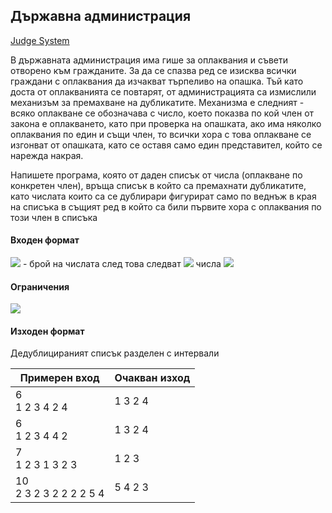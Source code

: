 ## Държавна администрация

[Judge System](https://www.hackerrank.com/contests/test7-sda-soft-eng/challenges/challenge-1770)

В държавната администрация има гише за оплаквания и съвети отворено към гражданите. За да се спазва ред се изисква всички граждани с оплаквания да изчакват търпеливо на опашка. Тъй като доста от оплакванията се повтарят, от администрацията са измислили механизъм за премахване на дубликатите. Механизма е следният - всяко оплакване се обозначава с число, което показва по кой член от закона е оплакването, като при проверка на опашката, ако има няколко оплаквания по един и същи член, то всички хора с това оплакване се изгонват от опашката, като се оставя само един представител, който се нарежда накрая.

Напишете програма, която от даден списък от числа (оплакване по конкретен член), връща списък в който са премахнати дубликатите, като числата които са се дублирари фигурират само по веднъж в края на списъка в същият ред в който са били първите хора с оплаквания по този член в списъка

#### Входен формат

<img src="https://latex.codecogs.com/svg.latex?\Large&space;N"> - брой на числата след това следват <img src="https://latex.codecogs.com/svg.latex?\Large&space;N"> числа <img src="https://latex.codecogs.com/svg.latex?\Large&space;X_i">

#### Ограничения

<img src="https://latex.codecogs.com/svg.latex?\Large&space;N\le{1,000,000}"> 

#### Изходен формат

Дедублицираният списък разделен с интервали

Примерен вход|Очакван изход
-|-
6<br>1 2 3 4 2 4|1 3 2 4
6<br>1 2 3 4 4 2 |1 3 2 4
7<br>1 2 3 1 3 2 3|1 2 3
10<br>2 3 2 3 2 2 2 2 5 4|5 4 2 3

